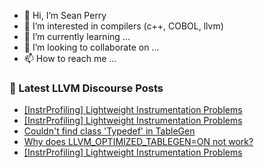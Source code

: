 - 👋 Hi, I’m Sean Perry
- 👀 I’m interested in compilers (c++, COBOL, llvm)
- 🌱 I’m currently learning ...
- 💞️ I’m looking to collaborate on ...
- 📫 How to reach me ...

<!---
s66perry/s66perry is a ✨ special ✨ repository because its `README.md` (this file) appears on your GitHub profile.
You can click the Preview link to take a look at your changes.
--->
### 📕 Latest LLVM Discourse Posts

<!-- DISCOURSE-LLVM:START -->
- [[InstrProfiling] Lightweight Instrumentation Problems](https://discourse.llvm.org/t/instrprofiling-lightweight-instrumentation-problems/75849#post_10)
- [[InstrProfiling] Lightweight Instrumentation Problems](https://discourse.llvm.org/t/instrprofiling-lightweight-instrumentation-problems/75849#post_9)
- [Couldn&#39;t find class &#39;Typedef&#39; in TableGen](https://discourse.llvm.org/t/couldnt-find-class-typedef-in-tablegen/75923#post_2)
- [Why does LLVM_OPTIMIZED_TABLEGEN=ON not work?](https://discourse.llvm.org/t/why-does-llvm-optimized-tablegen-on-not-work/75930#post_3)
- [[InstrProfiling] Lightweight Instrumentation Problems](https://discourse.llvm.org/t/instrprofiling-lightweight-instrumentation-problems/75849#post_8)
<!-- DISCOURSE-LLVM:END -->
